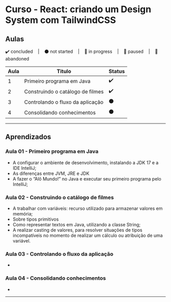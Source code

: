 # Curso - React: criando um Design System com TailwindCSS

## Aulas
<p>
  ✔️ concluded &nbsp;&nbsp;&nbsp;|&nbsp;&nbsp;&nbsp;
  ⚫ not started &nbsp;&nbsp;&nbsp;|&nbsp;&nbsp;&nbsp;
  🔵 in progress &nbsp;&nbsp;&nbsp;|&nbsp;&nbsp;&nbsp;
  🔶 paused &nbsp;&nbsp;&nbsp;|&nbsp;&nbsp;&nbsp;
  🔴 abandoned 
</p>

| Aula | Titulo | Status |
| --- | --- | --- |
| 1 | Primeiro programa em Java | ✔️ |
| 2 | Construindo o catálogo de filmes | ✔️ |
| 3 | Controlando o fluxo da aplicação | ⚫ |
| 4 | Consolidando conhecimentos | ⚫ |

---

## Aprendizados

### Aula 01 - Primeiro programa em Java 
<ul>
  <li>A configurar o ambiente de desenvolvimento, instalando a JDK 17 e a IDE IntelliJ;</li>
  <li>As diferenças entre JVM, JRE e JDK</li>
  <li>A fazer o “Alô Mundo!” no Java e executar seu primeiro programa pelo IntelliJ;</li>
</ul>

### Aula 02 - Construindo o catálogo de filmes
<ul>
  <li>A trabalhar com variáveis: recurso utilizado para armazenar valores em memória;</li>
  <li>Sobre tipos primitivos</li>
  <li>Como representar textos em Java, utilizando a classe String;</li>
  <li>A realizar casting de valores, para resolver situações de tipos incompatíveis no momento de realizar um cálculo ou atribuição de uma variável.</li>
</ul>

### Aula 03 - Controlando o fluxo da aplicação
<ul>
  <li></li>
</ul>

### Aula 04 - Consolidando conhecimentos
<ul>
  <li></li>
</ul>


---

